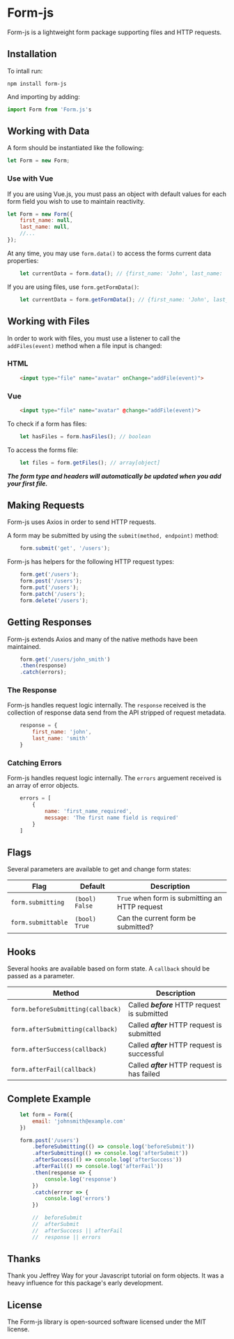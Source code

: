 # Form-js

Form-js is a lightweight form package supporting files and HTTP requests. 

<!-- Form-js designed to work with Vue.js so there may be compatibility errors throughout. -->

## Installation

To intall run:

```
npm install form-js
```

And importing by adding:

```javascript
import Form from 'Form.js's
```

## Working with Data

A form should be instantiated like the following:

```javascript
let Form = new Form;
```

### Use with Vue
If you are using Vue.js, you must pass an object with default values for each form field you wish to use to maintain reactivity.

```javascript
let Form = new Form({
    first_name: null,
    last_name: null,
    //...
});
```

At any time, you may use `form.data()` to access the forms current data properties:

```javascript
    let currentData = form.data(); // {first_name: 'John', last_name: 'Smith',...}
```

If you are using files, use `form.getFormData()`:

```javascript
    let currentData = form.getFormData(); // {first_name: 'John', last_name: 'Smith',...}
```

## Working with Files

In order to work with files, you must use a listener to call the `addFiles(event)` method when a file input is changed:

### HTML
```html
    <input type="file" name="avatar" onChange="addFile(event)">
```

### Vue
```html
    <input type="file" name="avatar" @change="addFile(event)">
```

To check if a form has files:

```javascript
    let hasFiles = form.hasFiles(); // boolean
```

To access the forms file:
```javascript
    let files = form.getFiles(); // array[object]
```


***The form type and headers will automatically be updated when you add your first file.***

## Making Requests
Form-js uses Axios in order to send HTTP requests.

A form may be submitted by using the `submit(method, endpoint)` method:

```javascript
    form.submit('get', '/users');
```

Form-js has helpers for the following HTTP request types:
```javascript
    form.get('/users');
    form.post('/users');
    form.put('/users');
    form.patch('/users');
    form.delete('/users');
```

## Getting Responses

Form-js extends Axios and many of the native methods have been maintained.

```javascript
    form.get('/users/john_smith')
    .then(response)
    .catch(errors);
```

### The Response

Form-js handles request logic internally.  The `response` received is the collection of response data send from the API stripped of request metadata.  

```javascript
    response = {
        first_name: 'john',
        last_name: 'smith'
    }
```

### Catching Errors

Form-js handles request logic internally.  The `errors` arguement received is an array of error objects.  
```javascript
    errors = [
        {
            name: 'first_name_required',
            message: 'The first name field is required'
        }
    ]
```

## Flags

Several parameters are available to get and change form states:

| Flag                  |Default        | Description                                                       |
| -----                 | --------      | -------------                                                     |
| `form.submitting`     |  `(bool) False`      | `True` when form is submitting an HTTP request                    |
| `form.submittable`    | `(bool) True`        | Can the current form be submitted?                                |

## Hooks

Several hooks are available based on form state.  A `callback` should be passed as a parameter.

| Method                                | Description                                                       |
| -----                                 | -------------                                                     |
| `form.beforeSubmitting(callback)`     | Called ***before*** HTTP request is submitted                     |
| `form.afterSubmitting(callback)`      | Called ***after*** HTTP request is submitted                      |
| `form.afterSuccess(callback)`         | Called ***after*** HTTP request is successful                     |
| `form.afterFail(callback)`            | Called ***after*** HTTP request is has failed                     |

## Complete Example

```javascript
    let form = Form({
        email: 'johnsmith@example.com'
    })

    form.post('/users')
        .beforeSubmitting(() => console.log('beforeSubmit'))
        .afterSubmitting(() => console.log('afterSubmit'))
        .afterSuccess(() => console.log('afterSuccess'))
        .afterFail(() => console.log('afterFail'))
        .then(response => {
            console.log('response')
        })
        .catch(errror => {
            console.log('errors')
        })

        //  beforeSubmit
        //  afterSubmit
        //  afterSuccess || afterFail
        //  response || errors
```

## Thanks
Thank you Jeffrey Way for your Javascript tutorial on form objects.  It was a heavy influence for this package's early development.

## License
The Form-js library is open-sourced software licensed under the MIT license.

